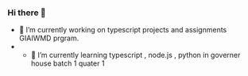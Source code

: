 ### Hi there 👋
- 🔭 I’m currently working on typescript projects and assignments GIAIWMD prgram.
- - 🌱 I’m currently learning typescript , node.js , python in governer house batch 1 quater 1 
<!--
**Shabbir811/Shabbir811** is a ✨ _special_ ✨ repository because its `README.md` (this file) appears on your GitHub profile.

Here are some ideas to get you started:

- 🔭 I’m currently working on ...
- 🌱 I’m currently learning ...
- 👯 I’m looking to collaborate on ...
- 🤔 I’m looking for help with ...
- 💬 Ask me about ...
- 📫 How to reach me: ...
- 😄 Pronouns: ...
- ⚡ Fun fact: ...
-->

